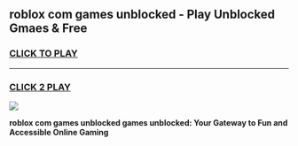 
## roblox com games unblocked - Play Unblocked Gmaes & Free
<h3>
<a href="https://premium.freeplayer.one?title=roblox_com_games_unblocked&ref=19F">CLICK TO PLAY</a></h3>
<hr>

<h3>
<a href="https://premium.freeplayer.one?title=roblox_com_games_unblocked&ref=19F">CLICK 2 PLAY</a>
  
</h3>

<a href="https://premium.freeplayer.one?title=roblox_com_games_unblocked&ref=19F/"><img src="https://clearcache.store/games.png"></a>


**roblox com games unblocked games unblocked: Your Gateway to Fun and Accessible Online Gaming**
